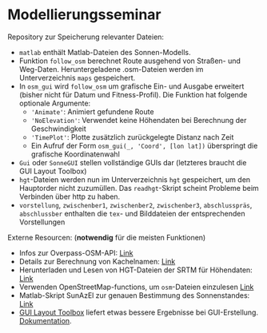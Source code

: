 # Modellierungsseminar

Repository zur Speicherung relevanter Dateien:
* `matlab` enthält Matlab-Dateien des Sonnen-Modells.
 * Funktion `follow_osm` berechnet Route ausgehend von Straßen- und Weg-Daten.
   Heruntergeladene .osm-Dateien werden im Unterverzeichnis `maps` gespeichert.
 * In `osm_gui` wird `follow_osm` um grafische Ein- und Ausgabe erweitert (bisher nicht
   für Datum und Fitness-Profil). Die Funktion hat folgende optionale Argumente:
    * `'Animate'`: Animiert gefundene Route
    * `'NoElevation'`: Verwendet keine Höhendaten bei Berechnung der Geschwindigkeit
    * `'TimePlot'`: Plotte zusätzlich zurückgelegte Distanz nach Zeit
    * Ein Aufruf der Form `osm_gui(_, 'Coord', [lon lat])` überspringt die grafische
      Koordinatenwahl
 * `Gui` oder `SonneGUI` stellen vollständige GUIs dar (letzteres braucht die GUI Layout
   Toolbox)
 * `hgt`-Dateien werden nun im Unterverzeichnis `hgt` gespeichert, um den Hauptorder
   nicht zuzumüllen. Das `readhgt`-Skript scheint Probleme beim Verbinden über http zu
   haben.
* `vorstellung`, `zwischenber1`, `zwischenber2`, `zwischenber3`, `abschlusspräs`,
  `abschlussber` enthalten die `tex`- und Bilddateien der entsprechenden Vorstellungen

Externe Resourcen: (**notwendig** für die meisten Funktionen)
* Infos zur Overpass-OSM-API: [Link](https://wiki.openstreetmap.org/wiki/Overpass_API)
* Details zur Berechnung von Kachelnamen: [Link](https://wiki.openstreetmap.org/wiki/Slippy_map_tilenames)
* Herunterladen und Lesen von HGT-Dateien der SRTM für Höhendaten:
  [Link](https://de.mathworks.com/matlabcentral/fileexchange/36379)
* Verwenden OpenStreetMap-functions, um `osm`-Dateien einzulesen
  [Link](https://de.mathworks.com/matlabcentral/fileexchange/35819)
* Matlab-Skript SunAzEl zur genauen Bestimmung des Sonnenstandes:
  [Link](https://de.mathworks.com/matlabcentral/fileexchange/23051)
* [GUI Layout Toolbox](https://de.mathworks.com/matlabcentral/fileexchange/47982) liefert
  etwas bessere Ergebnisse bei GUI-Erstellung.
  [Dokumentation](http://cda.psych.uiuc.edu/matlab_programming_class_2012/guide/GUILayout_v1p10/GUILayout-v1p10/layoutHelp/index.html).
